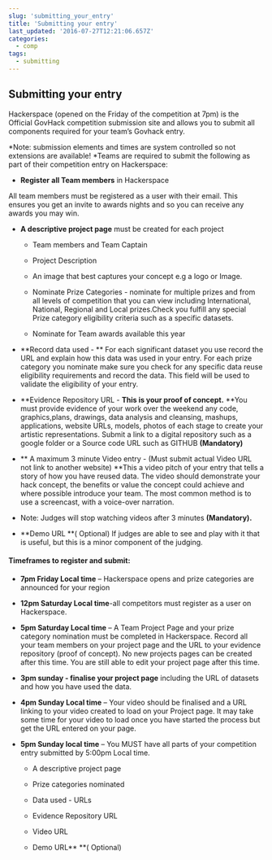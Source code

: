 ```yaml
---
slug: 'submitting_your_entry'
title: 'Submitting your entry'
last_updated: '2016-07-27T12:21:06.657Z'
categories:
  - comp
tags:
  - submitting
---
```


## Submitting your entry

Hackerspace (opened on the Friday of the competition at 7pm) is the Official GovHack competition submission site and allows you to submit all components required for your team’s Govhack entry.

*Note: submission elements and times are system controlled so not extensions are available! *Teams are required to submit the following as part of their competition entry on Hackerspace:

* **Register** **all Team members** in Hackerspace 

All team members must be registered as a user with their email.  This ensures you get an invite to awards nights and so you can receive any awards you may win.

* **A descriptive project page** must be created for each project

    * Team members and Team Captain

    * Project Description

    * An image that best captures your concept e.g a logo or Image.

    * Nominate Prize Categories - nominate for multiple prizes and from all levels of competition  that you can view including International, National, Regional and Local prizes.Check you fulfill any special Prize category eligibility criteria such as a specific datasets.

    * Nominate for Team awards available this year

* **Record data used - **   For each significant  dataset you use record  the  URL  and explain how this data was used  in your entry. For each prize category you nominate make sure you check for any specific data reuse eligibility requirements and record the data.  This field will be used to validate the eligibility of your entry.

*  **Evidence Repository URL  - **This is your proof of concept.**  **You must provide evidence of your work over the weekend  any code, graphics,plans, drawings, data analysis and cleansing, mashups, applications, website URLs, models, photos of each  stage to create your artistic representations. Submit a link to a digital repository such as  a google folder or a Source code URL such as GITHUB **(Mandatory)**

* ** A maximum 3 minute Video entry - (Must submit actual Video URL not link to another website) **This a video pitch of your entry that tells a story of how you have reused data. The video should demonstrate your hack concept, the benefits or value the concept could achieve and where possible introduce your team. The most common method is to use a screencast, with a voice-over narration.

* Note: Judges will stop watching videos after 3 minutes **(Mandatory).**

* **Demo URL **( Optional) If judges are able to see and play with it that is useful, but this is a minor component of the judging. 

#### **Timeframes to register and submit:**

* **7pm Friday Local time** – Hackerspace opens and prize categories are announced for your region

* **12pm Saturday Local time**-all competitors must register as a user on Hackerspace.

* **5pm Saturday Local time** – A Team Project Page and your prize category nomination must be completed in Hackerspace.    Record all your team members on your project page and the URL to your evidence repository (proof of concept).  No new projects pages can be created after this time.  You are still able to edit your project page after this time.

* **3pm sunday - finalise your project page** including the URL of datasets and how you have used the data.

* **4pm Sunday Local  time** – Your video should be finalised and a URL linking to your video created to load on your Project page. It may take some time for your video to load once you have started the process but get the URL entered on your page.

* **5pm Sunday local time** –  You MUST have all parts of your competition entry submitted by 5:00pm Local time.  

    * A descriptive project page 

    * Prize categories nominated 

    * Data used   - URLs

    * Evidence Repository URL  

    * Video URL 

    * Demo URL** **( Optional)


